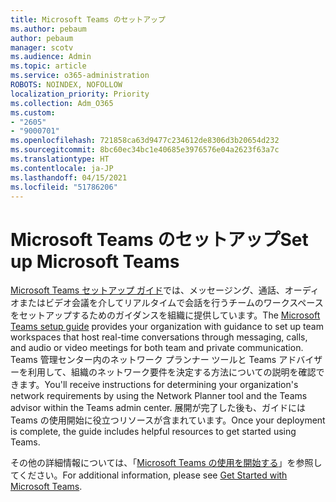 ```yaml
---
title: Microsoft Teams のセットアップ
ms.author: pebaum
author: pebaum
manager: scotv
ms.audience: Admin
ms.topic: article
ms.service: o365-administration
ROBOTS: NOINDEX, NOFOLLOW
localization_priority: Priority
ms.collection: Adm_O365
ms.custom:
- "2605"
- "9000701"
ms.openlocfilehash: 721858ca63d9477c234612de8306d3b20654d232
ms.sourcegitcommit: 8bc60ec34bc1e40685e3976576e04a2623f63a7c
ms.translationtype: HT
ms.contentlocale: ja-JP
ms.lasthandoff: 04/15/2021
ms.locfileid: "51786206"
---
```

# <a name="set-up-microsoft-teams"></a><span data-ttu-id="5f222-102">Microsoft Teams のセットアップ</span><span class="sxs-lookup"><span data-stu-id="5f222-102">Set up Microsoft Teams</span></span>

<span data-ttu-id="5f222-103">[Microsoft Teams セットアップ ガイド](https://aka.ms/teamsguidance)では、メッセージング、通話、オーディオまたはビデオ会議を介してリアルタイムで会話を行うチームのワークスペースをセットアップするためのガイダンスを組織に提供しています。</span><span class="sxs-lookup"><span data-stu-id="5f222-103">The  [Microsoft Teams setup guide](https://aka.ms/teamsguidance)  provides your organization with guidance to set up team workspaces that host real-time conversations through messaging, calls, and audio or video meetings for both team and private communication.</span></span> <span data-ttu-id="5f222-104">Teams 管理センター内のネットワーク プランナー ツールと Teams アドバイザーを利用して、組織のネットワーク要件を決定する方法についての説明を確認できます。</span><span class="sxs-lookup"><span data-stu-id="5f222-104">You'll receive instructions for determining your organization's network requirements by using the Network Planner tool and the Teams advisor within the Teams admin center.</span></span> <span data-ttu-id="5f222-105">展開が完了した後も、ガイドには Teams の使用開始に役立つリソースが含まれています。</span><span class="sxs-lookup"><span data-stu-id="5f222-105">Once your deployment is complete, the guide includes helpful resources to get started using Teams.</span></span>

<span data-ttu-id="5f222-106">その他の詳細情報については、「[Microsoft Teams の使用を開始する](https://docs.microsoft.com/microsoftteams/get-started-with-teams-quick-start)」を参照してください。</span><span class="sxs-lookup"><span data-stu-id="5f222-106">For additional information, please see [Get Started with Microsoft Teams](https://docs.microsoft.com/microsoftteams/get-started-with-teams-quick-start).</span></span>
